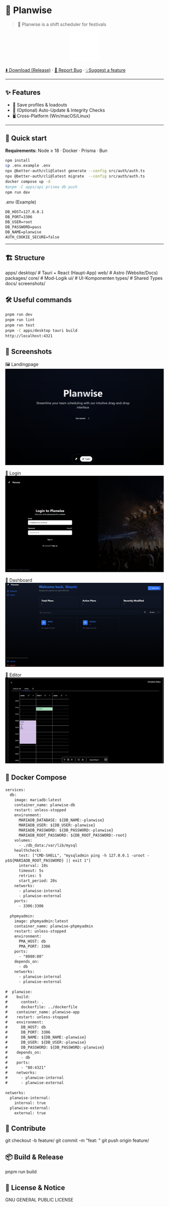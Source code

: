 # 🌟 Planwise
> 🧰 Planwise is a shift scheduler for festivals

<p align="center">
  <img src="./public/whiteplanwise.svg" alt="Planwise Logo" width="96" height="96">
</p>

[⬇️ Download (Release)](./releases/latest) · [🐛 Report Bug](./issues/new?labels=bug) · [💡Suggest a feature](./issues/new?labels=enhancement)

---

## ✨ Features
- 🧩 Save profiles & loadouts
- 🔄 (Optional) Auto-Update & Integrity Checks
- 🖥️ Cross-Platform (Win/macOS/Linux)

---

## 🚀 Quick start

**Requirements:** Node ≥ 18 · Docker · Prisma · Bun

```bash
npm install
cp .env.example .env
npx @better-auth/cli@latest generate --config src/auth/auth.ts
npx @better-auth/cli@latest migrate  --config src/auth/auth.ts
docker compose up -d
#pnpm -C apps/api prisma db push
npm run dev
```

.env (Example)
```env
DB_HOST=127.0.0.1
DB_PORT=3306
DB_USER=root
DB_PASSWORD=pass
DB_NAME=planwise
AUTH_COOKIE_SECURE=false
```
---

## 🏗️ Structure

apps/
  desktop/   # Tauri + React (Haupt-App)
  web/       # Astro (Website/Docs)
packages/
  core/      # Mod-Logik
  ui/        # UI-Komponenten
  types/     # Shared Types
docs/
  screenshots/

## 🛠️ Useful commands
```bash
pnpm run dev
pnpm run lint
pnpm run test
pnpm -C apps/desktop tauri build
http://localhost:4321
```

## 📸 Screenshots

🖼️ Landingpage
![Main](./public/mock1.png)

🧩 Login
![Mod Details](./public/mock2.png)

🧱 Dashboard
![Conflicts](./public/mock3.png)

📝 Editor
![Editor](./public/mock4.png)

## 🐋 Docker Compose 
```
services:
  db:
    image: mariadb:latest
    container_name: planwise-db
    restart: unless-stopped
    environment:
      MARIADB_DATABASE: ${DB_NAME:-planwise}
      MARIADB_USER: ${DB_USER:-planwise}
      MARIADB_PASSWORD: ${DB_PASSWORD:-planwise}
      MARIADB_ROOT_PASSWORD: ${DB_ROOT_PASSWORD:-root}
    volumes:
      - ./db_data:/var/lib/mysql
    healthcheck:
      test: ["CMD-SHELL", "mysqladmin ping -h 127.0.0.1 -uroot -p$${MARIADB_ROOT_PASSWORD} || exit 1"]
      interval: 10s
      timeout: 5s
      retries: 5
      start_period: 20s
    networks:
      - planwise-internal
      - planwise-external
    ports:
      - 3306:3306

  phpmyadmin:
    image: phpmyadmin:latest
    container_name: planwise-phpmyadmin
    restart: unless-stopped
    environment:
      PMA_HOST: db
      PMA_PORT: 3306
    ports:
      - "8080:80"
    depends_on:
      - db
    networks:
      - planwise-internal
      - planwise-external

#  planwise:
#    build:
#      context: .
#      dockerfile: ../dockerfile
#    container_name: planwise-app
#    restart: unless-stopped
#    environment:
#      DB_HOST: db
#      DB_PORT: 3306
#      DB_NAME: ${DB_NAME:-planwise}
#      DB_USER: ${DB_USER:-planwise}
#      DB_PASSWORD: ${DB_PASSWORD:-planwise}
#    depends_on:
#      - db
#    ports:
#      - "80:4321"
#    networks:
#      - planwise-internal
#      - planwise-external

networks:
  planwise-internal:
    internal: true
  planwise-external:
    external: true
```
## 🤝 Contribute
git checkout -b feature/<name>
git commit -m "feat: <short description>"
git push origin feature/<name>

## 📦 Build & Release
pnpm run build

## 🧾 License & Notice
GNU GENERAL PUBLIC LICENSE
